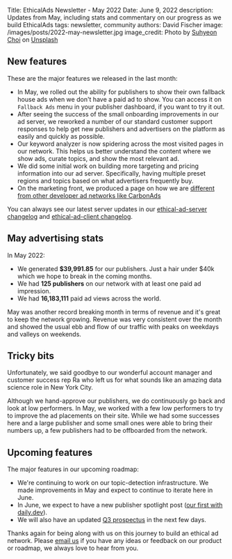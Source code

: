 Title: EthicalAds Newsletter - May 2022
Date: June 9, 2022
description: Updates from May, including stats and commentary on our progress as we build EthicalAds
tags: newsletter, community
authors: David Fischer
image: /images/posts/2022-may-newsletter.jpg
image_credit: <span>Photo by <a href="https://unsplash.com/@by_syeoni?utm_source=unsplash&utm_medium=referral&utm_content=creditCopyText">Suhyeon Choi</a> on <a href="https://unsplash.com/s/photos/may?utm_source=unsplash&utm_medium=referral&utm_content=creditCopyText">Unsplash</a></span>


## New features

These are the major features we released in the last month:

* In May, we rolled out the ability for publishers to show their own fallback house ads
  when we don't have a paid ad to show.
  You can access it on `Fallback Ads` menu in your publisher dashboard, if you want to try it out.
* After seeing the success of the small onboarding improvements in our ad server,
  we reworked a number of our standard customer support responses
  to help get new publishers and advertisers on the platform as easily and quickly as possible.
* Our keyword analyzer is now spidering across the most visited pages in our network.
  This helps us better understand the content where we show ads, curate topics, and show the most relevant ad.
* We did some initial work on building more targeting and pricing information into our ad server.
  Specifically, having multiple preset regions and topics based on what advertisers frequently buy.
* On the marketing front, we produced a page on how we are
  [different from other developer ad networks like CarbonAds]({filename}../pages/vs-carbon-ads.md?ref=newsletter)


You can always see our latest server updates in our [ethical-ad-server changelog](https://ethical-ad-server.readthedocs.io/en/latest/developer/changelog.html) and [ethical-ad-client changelog](https://ethical-ad-client.readthedocs.io/en/latest/changelog.html).


## May advertising stats

In May 2022:

* We generated **$39,991.85** for our publishers. Just a hair under $40k which we hope to break in the coming months.
* We had **125 publishers** on our network with at least one paid ad impression.
* We had **16,183,111** paid ad views across the world.

May was another record breaking month in terms of revenue and it's great to keep the network growing.
Revenue was very consistent over the month and showed the usual ebb and flow of our traffic
with peaks on weekdays and valleys on weekends.


## Tricky bits

Unfortunately, we said goodbye to our wonderful account manager and customer success rep Ra
who left us for what sounds like an amazing data science role in New York City.

Although we hand-approve our publishers, we do continuously go back and look at low performers.
In May, we worked with a few low performers to try to improve the ad placements on their site.
While we had some successes here and a large publisher and some small ones were able to bring their
numbers up, a few publishers had to be offboarded from the network.


## Upcoming features

The major features in our upcoming roadmap:

* We're continuing to work on our topic-detection infrastructure.
  We made improvements in May and expect to continue to iterate here in June.
* In June, we expect to have a new publisher spotlight post ([our first with daily.dev]({filename}./2022-publisher-spotlight-series-dailydev.md)).
* We will also have an updated [Q3 prospectus]({static}../prospectus/ethicalads-advertiser-prospectus.pdf)
  in the next few days.

Thanks again for being along with us on this journey to build an ethical ad network.
Please [email us](mailto:ads@ethicalads.io) if you have any ideas or feedback on our product or roadmap,
we always love to hear from you.
